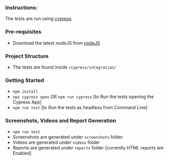 ### Instructions:

The tests are run using  [cypress](https://github.com/cypress-io/cypress).

### Pre-requisites

- Download the latest nodeJS from [nodeJS](https://nodejs.org/en/)

### Project Structure

- The tests are found inside ```/cypress/integration/```

### Getting Started

- ```npm install```
- ```npx cypress open``` OR ```npm run cypress``` [to Run the tests opening the Cypress App]
- ```npm run test``` [to Run the tests as headless from Command Line] 

### Screenshots, Videos and Report Generation

- ```npm run test```
- Screenshots are generated under ```screenshots``` folder 
- Videos are generated under ```videos``` folder
- Reports are generated under ```reports``` folder [currently HTML reports are Enabled]


